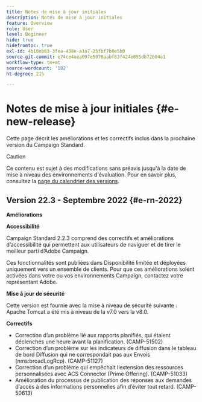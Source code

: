 ```yaml
---
title: Notes de mise à jour initiales
description: Notes de mise à jour initiales
feature: Overview
role: User
level: Beginner
hide: true
hidefromtoc: true
exl-id: 4b10eb63-3fea-438e-a1a7-25fbf7b0e5b0
source-git-commit: e74ce4aea097e5078aabf83f424e855db72b04a1
workflow-type: tm+mt
source-wordcount: '182'
ht-degree: 21%

---
```



# Notes de mise à jour initiales {#e-new-release}

Cette page décrit les améliorations et les correctifs inclus dans la prochaine version du Campaign Standard.

>[!CAUTION]
>
> Ce contenu est sujet à des modifications sans préavis jusqu&#39;à la date de mise à niveau des environnements d&#39;évaluation. Pour en savoir plus, consultez la [page du calendrier des versions](../../rn/using/release-planning.md).

## Version 22.3 - Septembre 2022  {#e-rn-2022}

**Améliorations**

**Accessibilité**

Campaign Standard 2.2.3 comprend des correctifs et améliorations d’accessibilité qui permettent aux utilisateurs de naviguer et de tirer le meilleur parti d’Adobe Campaign.

Ces fonctionnalités sont publiées dans Disponibilité limitée et déployées uniquement vers un ensemble de clients. Pour que ces améliorations soient activées dans votre ou vos environnements Campaign, contactez votre représentant Adobe.

<!--
* **Data retention**

    Data retention periods have been reduced to avoid overloading Campaign server. However, you can still modify these values and define a custom period of time based on your needs and data retention policies. To change retention periods, contact Adobe.
-->

**Mise à jour de sécurité**

Cette version est fournie avec la mise à niveau de sécurité suivante : Apache Tomcat a été mis à niveau de la v7.0 vers la v8.0.

**Correctifs**

* Correction d’un problème lié aux rapports planifiés, qui étaient déclenchés une heure avant la planification. (CAMP-51502)
* Correction d’un problème sur les indicateurs de diffusion dans le tableau de bord Diffusion qui ne correspondait pas aux Envois (nms:broadLogRcp). (CAMP-51127)
* Correction d’un problème qui empêchait l’extension des ressources personnalisées avec ACS Connector (Prime Offering). (CAMP-51033)
* Amélioration du processus de publication des réponses aux demandes d’accès à des informations personnelles afin d’éviter tout retard. (CAMP-50613)